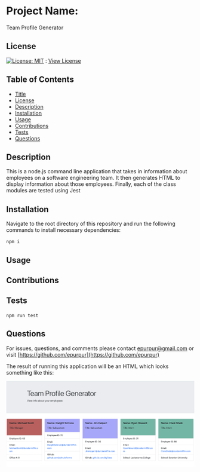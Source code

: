 
  # Project Name:

  Team Profile Generator

  ## License

  [![License: MIT](https://img.shields.io/badge/License-MIT-yellow.svg)](https://opensource.org/licenses/MIT) : [View License](https://opensource.org/licenses/MIT)

  ## Table of Contents

  - [Title](#Project-Name)
  - [License](#License)
  - [Description](#Description)
  - [Installation](#Installation)
  - [Usage](#Usage)
  - [Contributions](#Contributions)
  - [Tests](#Tests)
  - [Questions](#Questions)

  ## Description

  This is a node.js command line application that takes in information about employees on a software engineering team. It then generates HTML to display information about those employees. Finally, each of the class modules are tested using Jest

  ## Installation

  Navigate to the root directory of this repository and run the following commands to install necessary dependencies:

    npm i

  ## Usage

  

  ## Contributions 

  

  ## Tests 

  `npm run test`

  ## Questions 

  For issues, questions, and comments please contact epurpur@gmail.com or visit [https://github.com/epurpur](https://github.com/epurpur) 
  
  
  The result of running this application will be an HTML which looks something like this:
  
  ![](./Assets/TeamProfile.png)
  
